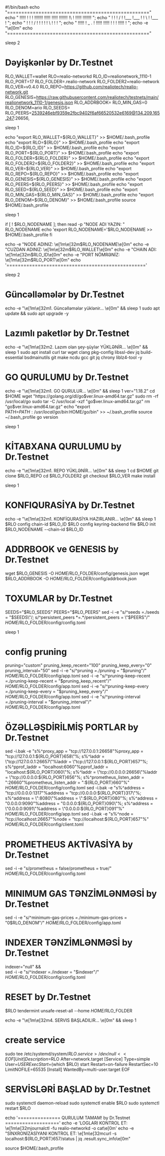 #!/bin/bash
echo "=================================================="
echo "  !!!!!   ! ! !     !!!!!!!  !!!!!   !!!!!  !!!!!!! !\   !  !!!!!  !!!!!!!    ";
echo "  !   !   !   /        !     !___    !___      !    ! \  !  !___      !     ";
echo "  !   !   ! /          !     !           !     !    !  \ !  !         !      ";
echo "  !!!!!   !  \_  .     !     !!!!!   !!!!!     !    !   \!  !!!!!     !      ";
echo -e "\e[0m"
echo "=================================================="


sleep 2

# Dəyişkənlər  by Dr.Testnet
RLO_WALLET=wallet
RLO=realio-networkd
RLO_ID=realionetwork_1110-1
RLO_PORT=17
RLO_FOLDER=.realio-network
RLO_FOLDER2=realio-network
RLO_VER=v0.4.0
RLO_REPO=https://github.com/realiotech/realio-network.git
RLO_GENESIS=https://raw.githubusercontent.com/realiotech/testnets/main/realionetwork_1110-1/genesis.json
RLO_ADDRBOOK=
RLO_MIN_GAS=0
RLO_DENOM=ario
RLO_SEEDS=
RLO_PEERS=2539246ebf9359e2fbc9402f6af66520532e6169@134.209.165.247:26656,


sleep 1

echo "export RLO_WALLET=${RLO_WALLET}" >> $HOME/.bash_profile
echo "export RLO=${RLO}" >> $HOME/.bash_profile
echo "export RLO_ID=${RLO_ID}" >> $HOME/.bash_profile
echo "export RLO_PORT=${RLO_PORT}" >> $HOME/.bash_profile
echo "export RLO_FOLDER=${RLO_FOLDER}" >> $HOME/.bash_profile
echo "export RLO_FOLDER2=${RLO_FOLDER2}" >> $HOME/.bash_profile
echo "export RLO_VER=${RLO_VER}" >> $HOME/.bash_profile
echo "export RLO_REPO=${RLO_REPO}" >> $HOME/.bash_profile
echo "export RLO_GENESIS=${RLO_GENESIS}" >> $HOME/.bash_profile
echo "export RLO_PEERS=${RLO_PEERS}" >> $HOME/.bash_profile
echo "export RLO_SEED=${RLO_SEED}" >> $HOME/.bash_profile
echo "export RLO_MIN_GAS=${RLO_MIN_GAS}" >> $HOME/.bash_profile
echo "export RLO_DENOM=${RLO_DENOM}" >> $HOME/.bash_profile
source $HOME/.bash_profile

sleep 1

if [ ! $RLO_NODENAME ]; then
	read -p "NODE ADI YAZIN: " RLO_NODENAME
	echo 'export RLO_NODENAME='$RLO_NODENAME >> $HOME/.bash_profile
fi

echo -e "NODE ADINIZ: \e[1m\e[32m$RLO_NODENAME\e[0m"
echo -e "CUZDAN ADINIZ: \e[1m\e[32m$RLO_WALLET\e[0m"
echo -e "CHAIN ADI: \e[1m\e[32m$RLO_ID\e[0m"
echo -e "PORT NÖMRƏNİZ: \e[1m\e[32m$RLO_PORT\e[0m"
echo '================================================='

sleep 2


# Güncəlləmələr by Dr.Testnet
echo -e "\e[1m\e[32m1. Güncəlləmələr yüklənir... \e[0m" && sleep 1
sudo apt update && sudo apt upgrade -y


# Lazımlı paketlər by Dr.Testnet
echo -e "\e[1m\e[32m2. Lazım olan şey-şüylər YÜKLƏNİR... \e[0m" && sleep 1
sudo apt install curl tar wget clang pkg-config libssl-dev jq build-essential bsdmainutils git make ncdu gcc git jq chrony liblz4-tool -y

# GO QURULUMU by Dr.Testnet
echo -e "\e[1m\e[32m1. GO QURULUR... \e[0m" && sleep 1
ver="1.18.2"
cd $HOME
wget "https://golang.org/dl/go$ver.linux-amd64.tar.gz"
sudo rm -rf /usr/local/go
sudo tar -C /usr/local -xzf "go$ver.linux-amd64.tar.gz"
rm "go$ver.linux-amd64.tar.gz"
echo "export PATH=$PATH:/usr/local/go/bin:$HOME/go/bin" >> ~/.bash_profile
source ~/.bash_profile
go version

sleep 1

# KİTABXANA QURULUMU by Dr.Testnet
echo -e "\e[1m\e[32m1. REPO YÜKLƏNİR... \e[0m" && sleep 1
cd $HOME
git clone $RLO_REPO
cd $RLO_FOLDER2
git checkout $RLO_VER
make install

sleep 1

# KONFIQURASİYA by Dr.Testnet
echo -e "\e[1m\e[32m1. KONFİQURASİYA HAZIRLANIR... \e[0m" && sleep 1
$RLO config chain-id $RLO_ID
$RLO config keyring-backend file
$RLO init $RLO_NODENAME --chain-id $RLO_ID

# ADDRBOOK ve GENESIS by Dr.Testnet
wget $RLO_GENESIS -O $HOME/$RLO_FOLDER/config/genesis.json
wget $RLO_ADDRBOOK -O $HOME/$RLO_FOLDER/config/addrbook.json

# TOXUMLAR by Dr.Testnet
SEEDS="$RLO_SEEDS"
PEERS="$RLO_PEERS"
sed -i -e "s/^seeds *=.*/seeds = \"$SEEDS\"/; s/^persistent_peers *=.*/persistent_peers = \"$PEERS\"/" $HOME/$RLO_FOLDER/config/config.toml

sleep 1


# config pruning
pruning="custom"
pruning_keep_recent="100"
pruning_keep_every="0"
pruning_interval="50"
sed -i -e "s/^pruning *=.*/pruning = \"$pruning\"/" $HOME/$RLO_FOLDER/config/app.toml
sed -i -e "s/^pruning-keep-recent *=.*/pruning-keep-recent = \"$pruning_keep_recent\"/" $HOME/$RLO_FOLDER/config/app.toml
sed -i -e "s/^pruning-keep-every *=.*/pruning-keep-every = \"$pruning_keep_every\"/" $HOME/$RLO_FOLDER/config/app.toml
sed -i -e "s/^pruning-interval *=.*/pruning-interval = \"$pruning_interval\"/" $HOME/$RLO_FOLDER/config/app.toml


# ÖZƏLLƏŞDİRİLMİŞ PORTLAR by Dr.Testnet
sed -i.bak -e "s%^proxy_app = \"tcp://127.0.0.1:26658\"%proxy_app = \"tcp://127.0.0.1:${RLO_PORT}658\"%; s%^laddr = \"tcp://127.0.0.1:26657\"%laddr = \"tcp://127.0.0.1:${RLO_PORT}657\"%; s%^pprof_laddr = \"localhost:6060\"%pprof_laddr = \"localhost:${RLO_PORT}060\"%; s%^laddr = \"tcp://0.0.0.0:26656\"%laddr = \"tcp://0.0.0.0:${RLO_PORT}656\"%; s%^prometheus_listen_addr = \":26660\"%prometheus_listen_addr = \":${RLO_PORT}660\"%" $HOME/$RLO_FOLDER/config/config.toml
sed -i.bak -e "s%^address = \"tcp://0.0.0.0:1317\"%address = \"tcp://0.0.0.0:${RLO_PORT}317\"%; s%^address = \":8080\"%address = \":${RLO_PORT}080\"%; s%^address = \"0.0.0.0:9090\"%address = \"0.0.0.0:${RLO_PORT}090\"%; s%^address = \"0.0.0.0:9091\"%address = \"0.0.0.0:${RLO_PORT}091\"%" $HOME/$RLO_FOLDER/config/app.toml
sed -i.bak -e "s%^node = \"tcp://localhost:26657\"%node = \"tcp://localhost:${RLO_PORT}657\"%" $HOME/$RLO_FOLDER/config/client.toml

# PROMETHEUS AKTİVASİYA by Dr.Testnet
sed -i -e "s/prometheus = false/prometheus = true/" $HOME/$RLO_FOLDER/config/config.toml

# MINIMUM GAS TƏNZİMLƏNMƏSİ by Dr.Testnet
sed -i -e "s/^minimum-gas-prices *=.*/minimum-gas-prices = \"0$RLO_DENOM\"/" $HOME/$RLO_FOLDER/config/app.toml

# INDEXER TƏNZİMLƏNMƏSİ by Dr.Testnet
indexer="null" && \
sed -i -e "s/^indexer *=.*/indexer = \"$indexer\"/" $HOME/$RLO_FOLDER/config/config.toml

# RESET by Dr.Testnet
$RLO tendermint unsafe-reset-all --home $HOME/$RLO_FOLDER

echo -e "\e[1m\e[32m4. SERVIS BAŞLADILIR... \e[0m" && sleep 1
# create service
sudo tee /etc/systemd/system/$RLO.service > /dev/null <<EOF
[Unit]
Description=$RLO
After=network.target
[Service]
Type=simple
User=$USER
ExecStart=$(which $RLO) start
Restart=on-failure
RestartSec=10
LimitNOFILE=65535
[Install]
WantedBy=multi-user.target
EOF


# SERVİSLƏRİ BAŞLAD by Dr.Testnet
sudo systemctl daemon-reload
sudo systemctl enable $RLO
sudo systemctl restart $RLO

echo '=============== QURULUM TAMAM! by Dr.Testnet ==================='
echo -e 'LOGLARI KONTROL ET: \e[1m\e[32mjournalctl -fu realio-networkd -o cat\e[0m'
echo -e "SİNXRONİZASİYANI KONTROL ET: \e[1m\e[32mcurl -s localhost:${RLO_PORT}657/status | jq .result.sync_info\e[0m"

source $HOME/.bash_profile
